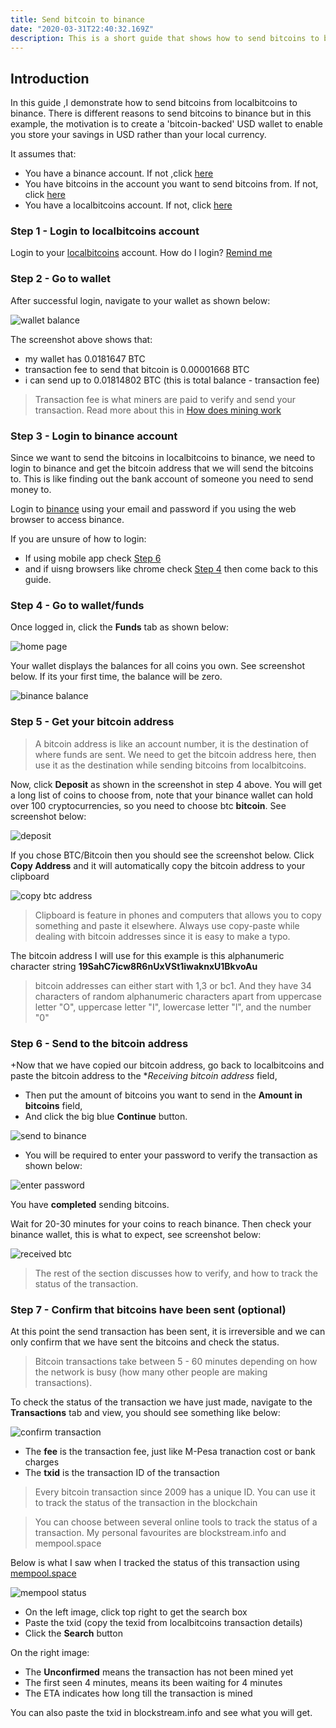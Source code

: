 ```yaml
---
title: Send bitcoin to binance
date: "2020-03-31T22:40:32.169Z"
description: This is a short guide that shows how to send bitcoins to binance. You may be sending bitcoins from another exchange or your wallet (mobile app, desktop app or hardware wallet). For this example I will demonstarate sending from a peer-to-peer cryptocurrency exchange called localbitcoins
---
```


## Introduction

In this guide ,I demonstrate how to send bitcoins from localbitcoins to binance. There is different reasons to send bitcoins to binance but in this example, the motivation is to create a 'bitcoin-backed' USD wallet to enable you store your savings in USD rather than your local currency.

It assumes that:
+ You have a binance account. If not ,click [here](/signup-binance)
+ You have bitcoins in the account you want to send bitcoins from. If not, click [here](/buy-bitcoin-lbc)
+ You have a localbitcoins account. If not, click [here](signup-lbc)

### Step 1 - Login to localbitcoins account

Login to your [localbitcoins](https://localbitcoins.com/?ch=11uzd) account. How do I login? [Remind me](/signup-lbc/#Step-7)

### Step 2 - Go to wallet

After successful login, navigate to your wallet as shown below:

![wallet balance](./balance.jpg)

The screenshot above shows that:
+ my wallet has 0.0181647 BTC
+ transaction fee to send that bitcoin is 0.00001668 BTC
+ i can send up to 0.01814802 BTC (this is total balance - transaction fee)

> Transaction fee is what miners are paid to verify and send your transaction. Read more about this in [How does mining work](/bitcoinmining)


### Step 3 - Login to binance account

Since we want to send the bitcoins in localbitcoins to binance, we need to login to binance and get the bitcoin address that we will send the bitcoins to. This is like finding out the bank account of someone you need to send money to.

Login to [binance](https://www.binance.com/en/register?ref=MMCI8T8U) using your email and password if you using the web browser to access binance.

If you are unsure of how to login:
-  If using mobile app check [Step 6](/signup-binance/#Step-4) 
-  and if uisng browsers like chrome check [Step 4](/signup-binance/#Step-4) then come back to this guide.


### Step 4 - Go to wallet/funds

Once logged in, click the **Funds** tab as shown below:

![home page](./homepage.jpg)

Your wallet displays the balances for all coins you own. See screenshot below. If its your first time, the balance will be zero.


![binance balance](./balance-binance.jpg)


### Step 5 - Get your bitcoin address

>A bitcoin address is like an account number, it is the destination of where funds are sent. We need to get the bitcoin address here, then use it as the destination while sending bitcoins from localbitcoins.

Now, click **Deposit** as shown in the screenshot in step 4 above. You will get a long list of coins to choose from, note that your binance wallet can hold over 100 cryptocurrencies, so you need to choose btc **bitcoin**. See screenshot below:

![deposit](./choosebtc.jpg)

If you chose BTC/Bitcoin then you should see the screenshot below. Click **Copy Address** and it will automatically copy the bitcoin address to your clipboard 


![copy btc address](./copybtc.jpg)

   >Clipboard is feature in phones and computers that allows you to copy something and paste it elsewhere. Always use copy-paste while dealing with bitcoin addresses since it is easy to make a typo. 

The bitcoin address I will use for this example is this alphanumeric character string **19SahC7icw8R6nUxVSt1iwaknxU1BkvoAu**
  >  bitcoin addresses can either start with 1,3 or bc1. And they have 34 characters of random alphanumeric characters apart from uppercase letter "O", uppercase letter "I", lowercase letter "l", and the number "0"  

### Step 6 - Send to the bitcoin address

+Now that we have copied our bitcoin address, go back to localbitcoins and paste the bitcoin address to the **Receiving bitcoin address* field, 
+ Then put the amount of bitcoins you want to send in the **Amount in bitcoins** field,
+ And click the big blue **Continue** button.

![send to binance](./sendtobinance.jpg)

+ You will be required to enter your password to verify the transaction as shown below:

![enter password](./confirmsend.jpg)

You have **completed** sending bitcoins. 

Wait for 20-30 minutes for your coins to reach binance. Then check your binance wallet, this is what to expect, see screenshot below:

![received btc](./recvdbtc.jpg)

>The rest of the section discusses how to verify, and how to track the status of the transaction.


### Step 7 - Confirm that bitcoins have been sent (optional)

At this point the send transaction has been sent, it is irreversible and we can only confirm that we have sent the bitcoins and check the status.

> Bitcoin transactions take between 5 - 60 minutes depending on how the network is busy (how many other people are making transactions).

To check the status of the transaction we have just made, navigate to the **Transactions** tab and view, you should see something like below: 

![confirm transaction](./confrimtx.jpg)

+ The **fee** is the transaction fee, just like M-Pesa tranaction cost or bank charges
+ The **txid** is the transaction ID of the transaction

> Every bitcoin transaction since 2009 has a unique ID. You can use it to track the status of the transaction in the blockchain

> You can choose between several online tools to track the status of a transaction. My personal favourites are blockstream.info and mempool.space

Below is what I saw when I tracked the status of this transaction using [mempool.space](/https://mempool.space/)

![mempool status](./mempool1.jpg)

+ On the left image, click top right to get the search box
+ Paste the txid (copy the texid from localbitcoins transaction details)
+ Click the **Search** button

On the right image:
+ The **Unconfirmed** means the transaction has not been mined yet
+ The first seen 4 minutes, means its been waiting for 4 minutes
+ The ETA indicates how long till the transaction is mined


You can also paste the txid in blockstream.info and see what you will get.













